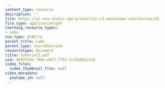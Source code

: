 ```yaml
---
content_type: resource
description: ''
file: https://ol-ocw-studio-app-production.s3.amazonaws.com/courses/20-309-biological-engineering-ii-instrumentation-and-measurement-fall-2006/46df619b748ae8f3f7512c19b66127a9_tutorial2.pdf
file_type: application/pdf
learning_resource_types:
- Labs
ocw_type: OCWFile
parent_title: Labs
parent_type: CourseSection
resourcetype: Document
title: tutorial2.pdf
uid: 46df619b-748a-e8f3-f751-2c19b66127a9
video_files:
  video_thumbnail_file: null
video_metadata:
  youtube_id: null
---
```

